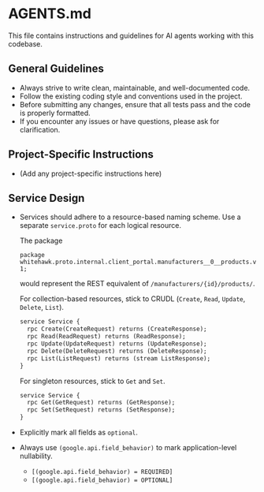 # AGENTS.md

This file contains instructions and guidelines for AI agents working with this codebase.

## General Guidelines

- Always strive to write clean, maintainable, and well-documented code.
- Follow the existing coding style and conventions used in the project.
- Before submitting any changes, ensure that all tests pass and the code is properly formatted.
- If you encounter any issues or have questions, please ask for clarification.

## Project-Specific Instructions

- (Add any project-specific instructions here)

## Service Design

- Services should adhere to a resource-based naming scheme.
  Use a separate `service.proto` for each logical resource.

  The package

  `package whitehawk.proto.internal.client_portal.manufacturers__0__products.v1;`

  would represent the REST equivalent of `/manufacturers/{id}/products/`.

  For collection-based resources, stick to CRUDL (`Create`, `Read`, `Update`, `Delete`, `List`).

  ```proto
  service Service {
    rpc Create(CreateRequest) returns (CreateResponse);
    rpc Read(ReadRequest) returns (ReadResponse);
    rpc Update(UpdateRequest) returns (UpdateResponse);
    rpc Delete(DeleteRequest) returns (DeleteResponse);
    rpc List(ListRequest) returns (stream ListResponse);
  }
  ```

  For singleton resources, stick to `Get` and `Set`.

  ```proto
  service Service {
    rpc Get(GetRequest) returns (GetResponse);
    rpc Set(SetRequest) returns (SetResponse);
  }
  ```

- Explicitly mark all fields as `optional`.

- Always use `(google.api.field_behavior)` to mark application-level nullability.
  - `[(google.api.field_behavior) = REQUIRED]`
  - `[(google.api.field_behavior) = OPTIONAL]`
